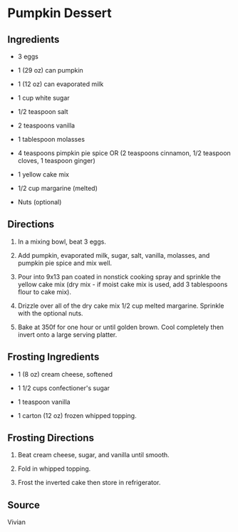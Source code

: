 Pumpkin Dessert
===============


Ingredients
-----------

* 3 eggs

* 1 (29 oz) can pumpkin

* 1 (12 oz) can evaporated milk

* 1 cup white sugar

* 1/2 teaspoon salt

* 2 teaspoons vanilla

* 1 tablespoon molasses

* 4 teaspoons pimpkin pie spice OR (2 teaspoons cinnamon, 1/2 teaspoon cloves, 1 teaspoon ginger)

* 1 yellow cake mix

* 1/2 cup margarine (melted)

* Nuts (optional)


Directions
----------

1) In a mixing bowl, beat 3 eggs.

2) Add pumpkin, evaporated milk, sugar, salt, vanilla, molasses, and pumpkin pie spice and mix  well.

3) Pour into 9x13 pan coated in nonstick cooking spray and sprinkle the yellow cake mix (dry mix - if moist cake mix is used, add 3 tablespoons flour to cake mix).

4) Drizzle over all of the dry cake mix 1/2 cup melted margarine. Sprinkle with the optional nuts.

5) Bake at 350f for one hour or until golden brown. Cool completely then invert onto a large serving platter.


Frosting Ingredients
--------------------

* 1 (8 oz) cream cheese, softened

* 1 1/2 cups confectioner's sugar

* 1 teaspoon vanilla

* 1 carton (12 oz) frozen whipped topping.


Frosting Directions
-------------------

1) Beat cream cheese, sugar, and vanilla until smooth.

2) Fold in whipped topping.

3) Frost the inverted cake then store in refrigerator.


Source
------

Vivian
